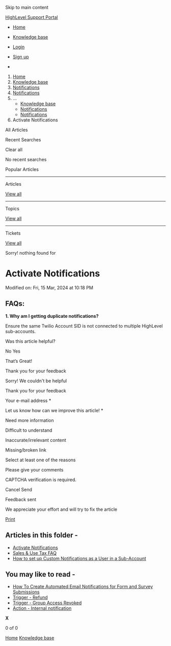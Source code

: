 Skip to main content

[ HighLevel Support Portal ](https://help.gohighlevel.com)

  * [ Home ](/support/home)
  * [ Knowledge base ](/support/solutions)

  * [Login](/support/login)
  * [Sign up](/support/signup)
  * 

  1. [Home](/support/home)
  2. [Knowledge base](/support/solutions)
  3. [Notifications](/support/solutions/48000449600)
  4. [Notifications](/support/solutions/folders/48000666472)
  5. ... 
     * [Knowledge base](/support/solutions)
     * [Notifications](/support/solutions/48000449600)
     * [Notifications](/support/solutions/folders/48000666472)
  6. Activate Notifications

All  Articles 

Recent Searches

Clear all

No recent searches

Popular Articles

* * *

Articles

[View all](/support/search/solutions)

* * *

Topics

[View all](/support/search/topics)

* * *

Tickets

[View all](/support/search/tickets)

Sorry! nothing found for   

# Activate Notifications

Modified on: Fri, 15 Mar, 2024 at 10:18 PM

## FAQs:

**1\. Why am I getting duplicate notifications?**

Ensure the same Twilio Account SID is not connected to multiple HighLevel sub-accounts.

Was this article helpful?

No  Yes 

That’s Great!

Thank you for your feedback

Sorry! We couldn't be helpful

Thank you for your feedback

Your e-mail address *

Let us know how can we improve this article! *

Need more information 

Difficult to understand 

Inaccurate/irrelevant content 

Missing/broken link 

Select at least one of the reasons 

Please give your comments 

CAPTCHA verification is required. 

Cancel  Send 

Feedback sent

We appreciate your effort and will try to fix the article

[Print](javascript:print\(\))

## Articles in this folder -

  * [Activate Notifications](/support/solutions/articles/48000982596-activate-notifications)
  * [Sales & Use Tax FAQ](/support/solutions/articles/48001219101-sales-use-tax-faq)
  * [How to set up Custom Notifications as a User in a Sub-Account](/support/solutions/articles/48001224427-how-to-set-up-custom-notifications-as-a-user-in-a-sub-account)

## You may like to read -

  * [How To Create Automated Email Notifications for Form and Survey Submissions](/support/solutions/articles/155000001900-how-to-create-automated-email-notifications-for-form-and-survey-submissions)
  * [Trigger - Refund](/support/solutions/articles/155000003537-trigger-refund)
  * [Trigger - Group Access Revoked](/support/solutions/articles/155000003539-trigger-group-access-revoked)
  * [Action - Internal notification](/support/solutions/articles/155000003202-action-internal-notification)

**X**

0 of 0 []()

[Home](/support/home) [Knowledge base](/support/solutions)

